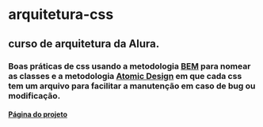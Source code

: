 # arquitetura-css

## curso de arquitetura da Alura. 


### Boas práticas de css usando a metodologia <a href="https://medium.com/trainingcenter/bem-em-5min-f5c80fd23439">BEM</a> para nomear as classes e a metodologia <a href="https://medium.com/pretux/atomic-design-o-que-%C3%A9-como-surgiu-e-sua-import%C3%A2ncia-para-a-cria%C3%A7%C3%A3o-do-design-system-e3ac7b5aca2c">Atomic Design</a> em que cada css tem um arquivo para facilitar a manutenção em caso de bug ou modificação. 

#### <a href="https://cleberfontinele.github.io/alura_arquitetura_css/">Página do projeto</a>
